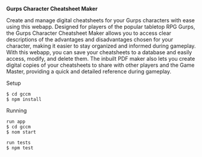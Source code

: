 <b>Gurps Character Cheatsheet Maker</b>
<br/>

Create and manage digital cheatsheets for your Gurps characters with ease using this webapp. Designed for players of the popular tabletop RPG Gurps, the Gurps Character Cheatsheet Maker allows you to access clear descriptions of the advantages and disadvantages chosen for your character, making it easier to stay organized and informed during gameplay.
With this webapp, you can save your cheatsheets to a database and easily access, modify, and delete them. The inbuilt PDF maker also lets you create digital copies of your cheatsheets to share with other players and the Game Master, providing a quick and detailed reference during gameplay.

Setup

```console
$ cd gccm
$ npm install
```

Running

```console
run app
$ cd gccm
$ nom start

run tests
$ npm test
```
